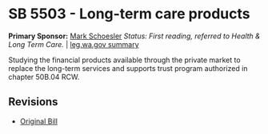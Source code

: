 # SB 5503 - Long-term care products
**Primary Sponsor:** [Mark Schoesler](/person/leg/mark.schoesler.md)
*Status: First reading, referred to Health & Long Term Care.* | [leg.wa.gov summary](https://app.leg.wa.gov/billsummary?BillNumber=5503&Year=2021)

Studying the financial products available through the private market to replace the long-term services and supports trust program authorized in chapter 50B.04 RCW.

## Revisions
* [Original Bill](1/)